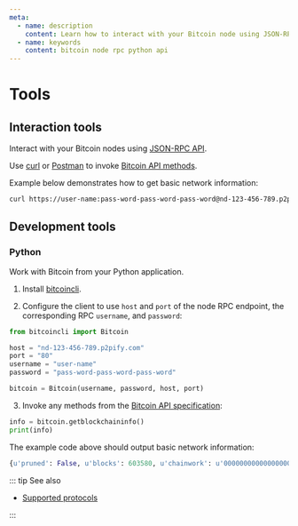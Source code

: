 ```yaml
---
meta:
  - name: description
    content: Learn how to interact with your Bitcoin node using JSON-RPC API. Learn how to connect a Python application to your Bitcoin node.
  - name: keywords
    content: bitcoin node rpc python api
---
```


# Tools

## Interaction tools

Interact with your Bitcoin nodes using [JSON-RPC API](https://en.bitcoin.it/wiki/API_reference_(JSON-RPC)#JSON-RPC).

Use [curl](https://curl.haxx.se) or [Postman](https://www.getpostman.com) to invoke [Bitcoin API methods](https://bitcoin.org/en/developer-reference#bitcoin-core-apis).

Example below demonstrates how to get basic network information:

``` sh
curl https://user-name:pass-word-pass-word-pass-word@nd-123-456-789.p2pify.com -d '{"method":"getblockchaininfo","params":[],"id":1}'
```

## Development tools

### Python

Work with Bitcoin from your Python application.

1. Install [bitcoincli](https://github.com/chainstack/bitcoincli).

2. Configure the client to use `host` and `port` of the node RPC endpoint, the corresponding RPC `username`, and `password`:

``` python
from bitcoincli import Bitcoin

host = "nd-123-456-789.p2pify.com"
port = "80"
username = "user-name"
password = "pass-word-pass-word-pass-word"

bitcoin = Bitcoin(username, password, host, port)
```

3. Invoke any methods from the [Bitcoin API specification](https://bitcoin.org/en/developer-reference#bitcoin-core-apis):

``` python
info = bitcoin.getblockchaininfo()
print(info)
```

The example code above should output basic network information:

``` python
{u'pruned': False, u'blocks': 603580, u'chainwork': u'00000000000000000000000000000000000000000a0baf330c67a89653c67005', u'chain': u'main', u'difficulty': 12720005267390.51, u'bip9_softforks': {u'csv': {u'status': u'active', u'since': 419328, u'timeout': 1493596800, u'startTime': 1462060800}, u'segwit': {u'status': u'active', u'since': 481824, u'timeout': 1510704000, u'startTime': 1479168000}}, u'warnings': u'', u'softforks': [{u'version': 2, u'id': u'bip34', u'reject': {u'status': True}}, {u'version': 3, u'id': u'bip66', u'reject': {u'status': True}}, {u'version': 4, u'id': u'bip65', u'reject': {u'status': True}}], u'initialblockdownload': False, u'headers': 603580, u'mediantime': 1573647950, u'verificationprogress': 0.9999919488385801, u'bestblockhash': u'000000000000000000068b536474a44f9e0a0a0ab6be75d9afdaddc8c513bcea', u'size_on_disk': 282597514457}
```

::: tip See also

* [Supported protocols](/platform/supported-protocols)

:::
